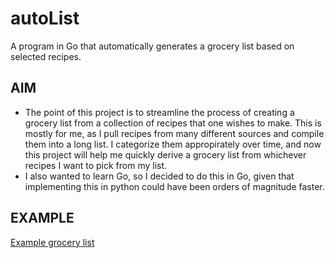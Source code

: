 # autoList
A program in Go that automatically generates a grocery list based on selected recipes. 


## AIM 
- The point of this project is to streamline the process of creating a grocery list from a collection of recipes that one wishes to make. This is mostly for me, as I pull recipes from many different sources and compile them into a long list. I categorize them appropirately over time, and now this project will help me quickly derive a grocery list from whichever recipes I want to pick from my list. 
- I also wanted to learn Go, so I decided to do this in Go, given that implementing this in python could have been orders of magnitude faster. 

## EXAMPLE 

[Example grocery list](https://github.com/julianbertini/autoList/blob/master/cmd/groceryList.txt)

